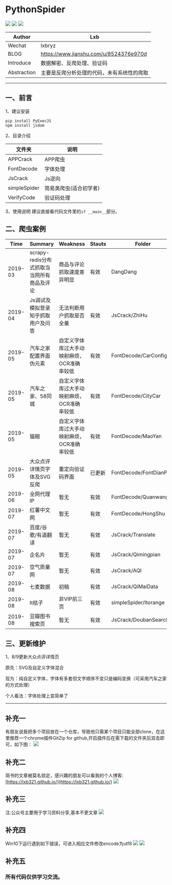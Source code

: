 # PythonSpider 

![](https://img.shields.io/pypi/v/nine.svg?color=red&label=spider&logo=bird&logoColor=green&style=flat-square)
![](https://img.shields.io/badge/requests-2.20.0-green.svg) 
![](https://img.shields.io/badge/PyExecJS-1.5.1-green.svg) 

| Author  | Lxb |
| --- | --- |
| Wechat | lxbryz |
| BLOG | https://www.jianshu.com/u/8524376e970d|
| Introduce | 数据解密、反爬处理、验证码 |
| Abstraction | 主要是反爬分析处理的代码，未有系统性的爬取|

----

## 一、前言
1、建议安装

```
pip install PyExecJS
npm install jsdom
```

2、目录介绍

| 文件夹 | 说明 |
| --- | ---|
| APPCrack | APP爬虫 |
| FontDecode| 字体处理 |
| JsCrack| Js逆向 |
| simpleSpider| 简易类爬虫(适合初学者) |
| VerifyCode| 验证码处理 |

3、使用说明
建议直接看代码文件里的`if __main__`部分。
## 二、爬虫案例
| Time  | Summary | Weakness | Stauts| Folder| Analyse |
| --- | --- | --- | --- | ---| --- |
| 2019-03 | scrapy-redis分布式抓取当当网所有商品及评论 | 商品与评论抓取速度差异明显 | 有效|DangDang| / |
| 2019-04 | Js调试及模拟登录知乎抓取用户及问答 | 无法判断用户抓取是否全量 | 有效 | JsCrack/ZhiHu| / |
| 2019-05 | 汽车之家配置界面伪元素 | 自定义字体库过大手动映射麻烦，OCR准确率较低 | 有效 | FontDecode/CarConfig | / | 
| 2019-05 | 汽车之家、58同城 | 自定义字体库过大手动映射麻烦，OCR准确率较低 | 有效 | FontDecode/CityCar | / | 
| 2019-05 | 猫眼 | 自定义字体库过大手动映射麻烦，OCR准确率较低 | 有效 | FontDecode/MaoYan | / | 
| 2019-05 | 大众点评详情页字体及SVG反爬 | 重定向验证码界面 | 已更新 | FontDecode/FontDianPing | / |
| 2019-06 | 全网代理IP | 暂无 | 有效 | FontDecode/QuanwangIP | / |
| 2019-07 | 红薯中文网 | 暂无 | 有效 | FontDecode/HongShu | / |
| 2019-07 | 百度/谷歌/有道翻译 | 暂无 | 有效 | JsCrack/Translate | / |
| 2019-07 | 企名片 | 暂无 | 有效 | JsCrack/Qimingpian | / |
| 2019-07 | 空气质量网 | 暂无 | 有效 | JsCrack/AQI | / |
| 2019-08 | 七麦数据 | 初稿 | 有效 | JsCrack/QiMaiData | / |
| 2019-08 | It桔子 | 非VIP前三页 | 有效 | simpleSpider/Itorange | / |
| 2019-08 | 豆瓣图书搜索页 | 暂无| 有效 | JsCrack/DoubanSearch | / |

## 三、更新维护
1、8/9更新大众点评详情页

原先：SVG及自定义字体混合 

现为：纯自定义字体，字体有多套但文字顺序不变只是编码变换（可采用汽车之家的方式处理）

个人看法：字体处理上变简单了

----

## 补充一
有朋友说我把多个项目放在一个仓库，导致他只需某个项目只能全部clone，在这里推荐一个chrome插件GitZip for github,开启插件后在需下载的文件夹后双击即可，如下图：
![](https://lxbio.oss-cn-hangzhou.aliyuncs.com/gitzip.png)

## 补充二
简书的文章被莫名锁定，感兴趣的朋友可以看我的个人博客:[https://lxb321.github.io/](https://lxb321.github.io/)
![](https://upload-images.jianshu.io/upload_images/8457605-7e92dbd1b83eb5e7.png?imageMogr2/auto-orient/strip%7CimageView2/2/w/680)

## 补充三
注:公众号主要用于学习资料分享,基本不更文章
![](https://lxbio.oss-cn-hangzhou.aliyuncs.com/%E6%8E%A8%E5%B9%BF.png)

## 补充四
Win10下运行遇到如下错误，可进入相应文件修改encode为utf8
![](https://github.com/lxb321/PythonSpider/blob/master/otherFile/jserror.png)
![](https://github.com/lxb321/PythonSpider/blob/master/otherFile/solve1.png)

## 补充五
### 所有代码仅供学习交流。










